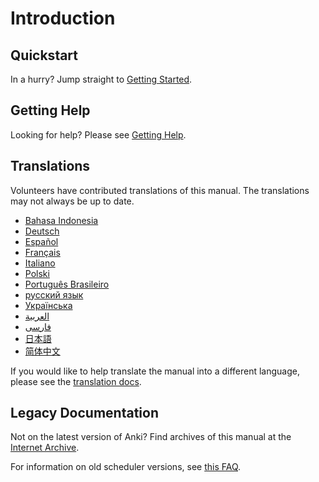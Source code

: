 # Introduction

## Quickstart

In a hurry? Jump straight to [Getting Started](getting-started.md).

## Getting Help

Looking for help? Please see [Getting Help](./getting-help.md).

## Translations

Volunteers have contributed translations of this manual. The
translations may not always be up to date.

- [Bahasa Indonesia](https://web.archive.org/web/20250228144632/https://apps.ankiweb.net/docs/manual.id.html)
- [Deutsch](https://web.archive.org/web/20240413080739/https://www.dennisproksch.de/anki)
- [Español](https://web.archive.org/web/20250130154657/https://apps.ankiweb.net/docs/manual.es.html)
- [Français](https://web.archive.org/web/20250209100830/https://apps.ankiweb.net/docs/manual.fr.html)
- [Italiano](https://web.archive.org/web/20160423223801/http://192.167.9.6/Anki_ITA/Manual_ITA.htm)
- [Polski](https://platynowy.github.io/anki-manual/)
- [Português Brasileiro](https://mizerablebr.github.io/anki-manual/)
- [русский язык](https://alexeygorelov.github.io/anki-manual-ru/)
- [Українська](https://astropsy999.github.io/anki-manual/)
- [العربية](https://abdnh.github.io/anki-manual/)
- [فارسى](http://ankidroid.ir/anki.pdf)
- [日本語](http://wikiwiki.jp/rage2050/)
- [简体中文](https://open-spaced-repetition.github.io/anki-manual-zh-CN/)

If you would like to help translate the manual into a different language,
please see the [translation docs](https://translating.ankiweb.net/anki/manual.html).

## Legacy Documentation

Not on the latest version of Anki? Find archives of this manual at the [Internet Archive](https://web.archive.org/web/20240829022941/https://docs.ankiweb.net/).

For information on old scheduler versions, see [this FAQ](https://faqs.ankiweb.net/the-anki-2.1-scheduler.html).
